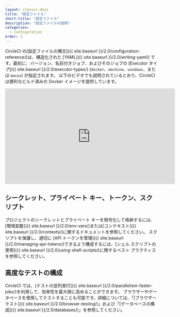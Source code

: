 ```yaml
---
layout: classic-docs
title: "設定ファイル"
short-title: "設定ファイル"
description: "設定ファイルの説明"
categories:
  - configuration
order: 2
---
```


CircleCI の[設定ファイルの構文]({{ site.baseurl }}/2.0/configuration-reference/)は、構造化された [YAML]({{ site.baseurl }}/2.0/writing-yaml/) です。最初に、バージョン、名前付きジョブ、およびそのジョブの [Executor タイプ]({{ site.baseurl }}/2.0/executor-types/) (`docker`、`machine`、`windows`、または `macos`) が指定されます。 以下のビデオでも説明されているとおり、CircleCI は便利なビルド済みの Docker イメージを提供しています。

<div class="video-wrapper">
<iframe width="560" height="315" src="https://www.youtube.com/embed/PgIwBzXBn7M" frameborder="0" allow="autoplay; encrypted-media" allowfullscreen mark="crwd-mark"></iframe>
</div>

## シークレット、プライベート キー、トークン、スクリプト

プロジェクトのシークレットとプライベート キーを暗号化して格納するには、[環境変数]({{ site.baseurl }}/2.0/env-vars/)または[コンテキスト]({{ site.baseurl }}/2.0/contexts/)に関するドキュメントを参照してください。 スクリプトを保護し、適切に [API トークンを管理]({{ site.baseurl }}/2.0/managing-api-tokens/)できるよう構成するには、[シェル スクリプトの使用]({{ site.baseurl }}/2.0/using-shell-scripts/)に関するベスト プラクティスを参照してください。

## 高度なテストの構成

CircleCI では、[テストの並列実行]({{ site.baseurl }}/2.0/parallelism-faster-jobs/)を利用して、効率性を最大限に高めることができます。 ブラウザーやデータベースを使用してテストすることも可能です。詳細については、「[ブラウザー テスト]({{ site.baseurl }}/2.0/browser-testing/)」および「[データベースの構成]({{ site.baseurl }}/2.0/databases/)」を参照してください。
